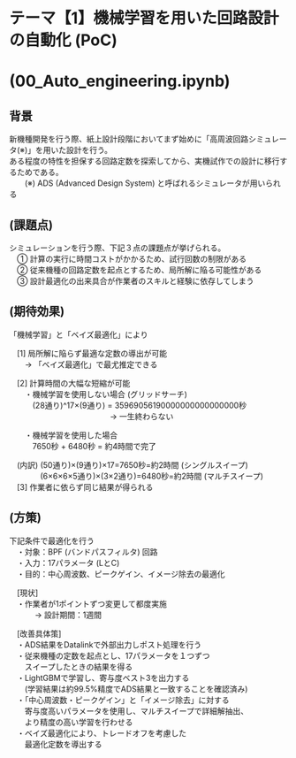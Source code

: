 # テーマ【1】機械学習を用いた回路設計の自動化 (PoC)  
# (00_Auto_engineering.ipynb)

## 背景
新機種開発を行う際、紙上設計段階においてまず始めに「高周波回路シミュレータ(※)」を用いた設計を行う。  
ある程度の特性を担保する回路定数を探索してから、実機試作での設計に移行するためである。  
　　(※) ADS (Advanced Design System) と呼ばれるシミュレータが用いられる  

## (課題点)
シミュレーションを行う際、下記３点の課題点が挙げられる。  
　① 計算の実行に時間コストがかかるため、試行回数の制限がある  
　② 従来機種の回路定数を起点とするため、局所解に陥る可能性がある  
　③ 設計最適化の出来具合が作業者のスキルと経験に依存してしまう  

## (期待効果)
「機械学習」と「ベイズ最適化」により  
  
　[1] 局所解に陥らず最適な定数の導出が可能  
　　→ 「ベイズ最適化」で最尤推定できる  
  
　[2] 計算時間の大幅な短縮が可能  
　　・機械学習を使用しない場合 (グリッドサーチ)  
　　　(28通り)^17×(9通り) = 35969056190000000000000000秒   
　　　　　　　　　　　　　→ 一生終わらない  
  
　　・機械学習を使用した場合  
　　　7650秒 + 6480秒 = 約4時間で完了  
  
　(内訳) (50通り)×(9通り)×17=7650秒=約2時間 (シングルスイープ)  
　　　　(6×6×6×5通り)×(3×2通り)=6480秒=約2時間 (マルチスイープ)  
　[3] 作業者に依らず同じ結果が得られる  
  
## (方策)  
下記条件で最適化を行う  
　・対象：BPF (バンドパスフィルタ) 回路  
　・入力：17パラメータ (LとC)  
　・目的：中心周波数、ピークゲイン、イメージ除去の最適化  
  
　[現状]  
　・作業者が1ポイントずつ変更して都度実施  
　　　 → 設計期間：1週間  
  
　[改善具体策]  
　・ADS結果をDatalinkで外部出力しポスト処理を行う  
　・従来機種の定数を起点とし、17パラメータを１つずつ  
　　スイープしたときの結果を得る  
　・LightGBMで学習し、寄与度ベスト3を出力する  
　　(学習結果は約99.5%精度でADS結果と一致することを確認済み)  
　・「中心周波数・ピークゲイン」と「イメージ除去」に対する  
　　寄与度高いパラメータを使用し、マルチスイープで詳細解抽出、  
　　より精度の高い学習を行わせる  
　・ベイズ最適化により、トレードオフを考慮した  
　　最適化定数を導出する  